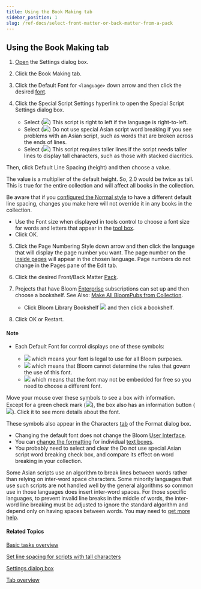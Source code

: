 ```yaml
---
title: Using the Book Making tab
sidebar_position: 1
slug: /ref-docs/select-front-matter-or-back-matter-from-a-pack
---
```


## Using the Book Making tab

1.  [Open](../../User_Interface/Dialog_boxes/Settings_dialog_box.md) the Settings dialog box.
2.  Click the Book Making tab.
3.  Click the Default Font for `<language>` down arrow and then click the desired [font](../../Concepts/Font.md).
4.  Click the Special Script Settings hyperlink to open the Special Script Settings dialog box.

    - Select (![](/ref-docs-assets/images/CheckedBox.PNG)) This script is right to left if the language is right-to-left.
    - Select (![](/ref-docs-assets/images/CheckedBox.PNG)) Do not use special Asian script word breaking if you see problems with an Asian script, such as words that are broken across the ends of lines.
    - Select (![](/ref-docs-assets/images/CheckedBox.PNG)) This script requires taller lines if the script needs taller lines to display tall characters, such as those with stacked diacritics.

Then, click Default Line Spacing (height) and then choose a value.

The value is a multiplier of the default height. So, 2.0 would be twice as tall. This is true for the entire collection and will affect all books in the collection.

Be aware that if you [configured the Normal style](Formatting_text/Configure_a_style.md) to have a different default line spacing, changes you make here will not override it in any books in the collection.

- Use the Font size when displayed in tools control to choose a font size for words and letters that appear in the [tool box](../../Concepts/Tool_Box.md).
- Click OK.

5.  Click the Page Numbering Style down arrow and then click the language that will display the page number you want. The page number on the [inside pages](../../Concepts/Inside_pages.md) will appear in the chosen language. Page numbers do not change in the Pages pane of the Edit tab.
6.  Click the desired Front/Back Matter [Pack](../../Concepts/Front_Back_Matter_Pack.md).
7.  Projects that have Bloom [Enterprise](../Edit_tasks/Enterprise/EnterpriseRequired.md) subscriptions can set up and then choose a bookshelf. See Also: [Make All BloomPubs from Collection](../Publish_tasks/Make_All_BloomPUBS_from_Collection.md).

    - Click Bloom Library Bookshelf ![](/ref-docs-assets/images/User_Interface/EnterpriseStar.png) and then click a bookshelf.

8.  Click OK or Restart.

#### Note

- Each Default Font for control displays one of these symbols:

  - ![](/ref-docs-assets/images/Tasks/Basic_tasks/Formatting_text/GreenCheckMark.png) which means your font is legal to use for all Bloom purposes.
  - ![](/ref-docs-assets/images/Tasks/Basic_tasks/Formatting_text/YellowQuestionMark.png) which means that Bloom cannot determine the rules that govern the use of this font.
  - ![](/ref-docs-assets/images/Tasks/Basic_tasks/Formatting_text/RedExclamMark.png) which means that the font may not be embedded for free so you need to choose a different font.

Move your mouse over these symbols to see a box with information.  
Except for a green check mark (![](/ref-docs-assets/images/Tasks/Basic_tasks/Formatting_text/GreenCheckMark.png)), the box also has an information button (![](/ref-docs-assets/images/Tasks/Basic_tasks/Formatting_text/GRAY_i.png)). Click it to see more details about the font.

These symbols also appear in the Characters [tab](Formatting_text/Configure_a_style.md) of the Format dialog box.

- Changing the default font does not change the Bloom [User Interface](Change_User_Interface_language.md).
- You can [change the formatting](Formatting_text/Formatting_Text_overview.md) for individual [text boxes](../../Concepts/Text_Box.md).
- You probably need to select and clear the Do not use special Asian script word breaking check box, and compare its effect on word breaking in your collection.

Some Asian scripts use an algorithm to break lines between words rather than relying on inter-word space characters. Some minority languages that use such scripts are not handled well by the general algorithms so common use in those languages does insert inter-word spaces. For those specific languages, to prevent invalid line breaks in the middle of words, the inter-word line breaking must be adjusted to ignore the standard algorithm and depend only on having spaces between words. You may need to [get more help](../../Overview/Get_More_Help.md).

#### Related Topics

[Basic tasks overview](Basic_tasks_overview.md)

[Set line spacing for scripts with tall characters](Set_line_spacing_for_scripts_with_tall_characters.md)

[Settings dialog box](../../User_Interface/Dialog_boxes/Settings_dialog_box.md)

[Tab overview](../../User_Interface/Tabs/Tabs_overview.md)
